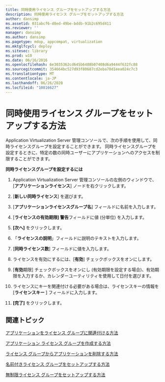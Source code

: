 ```yaml
---
title: 同時使用ライセンス グループをセットアップする方法
description: 同時使用ライセンス グループをセットアップする方法
author: dansimp
ms.assetid: 031abcf6-d8ed-49be-bddb-91b2c695d411
ms.reviewer: ''
manager: dansimp
ms.author: dansimp
ms.pagetype: mdop, appcompat, virtualization
ms.mktglfcycl: deploy
ms.sitesec: library
ms.prod: w10
ms.date: 06/16/2016
ms.openlocfilehash: 6e3035362cd645b6488b07408d6a9444f632fc88
ms.sourcegitcommit: 354664bc527d93f80687cd2eba70d1eea024c7c3
ms.translationtype: MT
ms.contentlocale: ja-JP
ms.lasthandoff: 06/26/2020
ms.locfileid: "10816627"
---
```

# 同時使用ライセンス グループをセットアップする方法


Application Virtualization Server 管理コンソールで、次の手順を使用して、同時ライセンスグループを設定することができます。 同時ライセンスグループを設定するときに、特定の数の同時ユーザーにアプリケーションへのアクセスを制限することができます。

**同時ライセンスグループを設定するには**

1.  Application Virtualization Server 管理コンソールの左側のウィンドウで、[**アプリケーションライセンス**] ノードを右クリックします。

2.  [**新しい同時ライセンス**] を選びます。

3.  [**アプリケーションライセンスグループ名**] フィールドに名前を入力します。

4.  [**ライセンスの有効期限] 警告**フィールドに値 (分単位) を入力します。

5.  **[次へ]** をクリックします。

6.  「**ライセンスの説明**」フィールドに説明のテキストを入力します。

7.  [**同時ライセンス数**] フィールドに値を入力します。

8.  ライセンスを有効にするには、[**有効**] チェックボックスをオンにします。

9.  [**有効**期限] チェックボックスをオンにし (有効期限を設定する場合)、有効期限を入力するか、カレンダーユーティリティを使用して日付を選びます。

10. ライセンスにキーを関連付ける必要がある場合は、ライセンスキーの情報を [**ライセンスキー** ] フィールドに入力します。

11. **[完了]** をクリックします。

## 関連トピック


[アプリケーションをライセンス グループに関連付ける方法](how-to-associate-an-application-with-a-license-group.md)

[アプリケーション ライセンス グループを作成する方法](how-to-create-an-application-license-group.md)

[ライセンス グループからアプリケーションを削除する方法](how-to-remove-an-application-from-a-license-group.md)

[名前付きライセンス グループをセットアップする方法](how-to-set-up-a-named-license-group.md)

[無制限ライセンス グループをセットアップする方法](how-to-set-up-an-unlimited-license-group.md)

 

 





